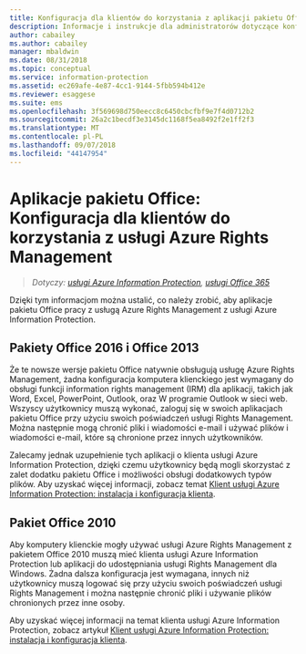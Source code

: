 ```yaml
---
title: Konfiguracja dla klientów do korzystania z aplikacji pakietu Office z usługą Azure RMS z usługi AIP
description: Informacje i instrukcje dla administratorów dotyczące konfigurowania aplikacji pakietu Office do pracy z usługą Azure Rights Management w ramach usługi Azure Information Protection.
author: cabailey
ms.author: cabailey
manager: mbaldwin
ms.date: 08/31/2018
ms.topic: conceptual
ms.service: information-protection
ms.assetid: ec269afe-4e87-4cc1-9144-5fbb594b412e
ms.reviewer: esaggese
ms.suite: ems
ms.openlocfilehash: 3f569698d750eecc8c6450cbcfbf9e7f4d0712b2
ms.sourcegitcommit: 26a2c1becdf3e3145dc1168f5ea8492f2e1ff2f3
ms.translationtype: MT
ms.contentlocale: pl-PL
ms.lasthandoff: 09/07/2018
ms.locfileid: "44147954"
---
```

# <a name="office-apps-configuration-for-clients-to-use-the-azure-rights-management-service"></a>Aplikacje pakietu Office: Konfiguracja dla klientów do korzystania z usługi Azure Rights Management

>*Dotyczy: [usługi Azure Information Protection](https://azure.microsoft.com/pricing/details/information-protection), [usługi Office 365](http://download.microsoft.com/download/E/C/F/ECF42E71-4EC0-48FF-AA00-577AC14D5B5C/Azure_Information_Protection_licensing_datasheet_EN-US.pdf)*


Dzięki tym informacjom można ustalić, co należy zrobić, aby aplikacje pakietu Office pracy z usługą Azure Rights Management z usługi Azure Information Protection.

## <a name="office-2016-and-office-2013"></a>Pakiety Office 2016 i Office 2013
Że te nowsze wersje pakietu Office natywnie obsługują usługę Azure Rights Management, żadna konfiguracja komputera klienckiego jest wymagany do obsługi funkcji information rights management (IRM) dla aplikacji, takich jak Word, Excel, PowerPoint, Outlook, oraz W programie Outlook w sieci web. Wszyscy użytkownicy muszą wykonać, zaloguj się w swoich aplikacjach pakietu Office przy użyciu swoich poświadczeń usługi Rights Management. Można następnie mogą chronić pliki i wiadomości e-mail i używać plików i wiadomości e-mail, które są chronione przez innych użytkowników.

Zalecamy jednak uzupełnienie tych aplikacji o klienta usługi Azure Information Protection, dzięki czemu użytkownicy będą mogli skorzystać z zalet dodatku pakietu Office i możliwości obsługi dodatkowych typów plików. Aby uzyskać więcej informacji, zobacz temat [Klient usługi Azure Information Protection: instalacja i konfiguracja klienta](configure-client.md).

## <a name="office-2010"></a>Pakiet Office 2010
Aby komputery klienckie mogły używać usługi Azure Rights Management z pakietem Office 2010 muszą mieć klienta usługi Azure Information Protection lub aplikacji do udostępniania usługi Rights Management dla Windows. Żadna dalsza konfiguracja jest wymagana, innych niż użytkownicy muszą logować się przy użyciu swoich poświadczeń usługi Rights Management i można następnie chronić pliki i używanie plików chronionych przez inne osoby.

Aby uzyskać więcej informacji na temat klienta usługi Azure Information Protection, zobacz artykuł [Klient usługi Azure Information Protection: instalacja i konfiguracja klienta](configure-client.md).

